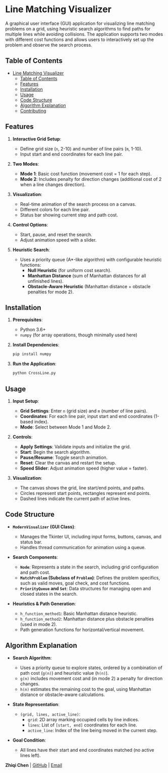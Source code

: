 # Line Matching Visualizer

A graphical user interface (GUI) application for visualizing line matching problems on a grid, using heuristic search algorithms to find paths for multiple lines while avoiding collisions. The application supports two modes with different cost functions and allows users to interactively set up the problem and observe the search process.


## Table of Contents

- [Line Matching Visualizer](#line-matching-visualizer)
  - [Table of Contents](#table-of-contents)
  - [Features](#features)
  - [Installation](#installation)
  - [Usage](#usage)
  - [Code Structure](#code-structure)
  - [Algorithm Explanation](#algorithm-explanation)
  - [Contributing](#contributing)


## Features

1. **Interactive Grid Setup**:
   - Define grid size (`n`, 2-10) and number of line pairs (`m`, 1-10).
   - Input start and end coordinates for each line pair.

2. **Two Modes**:
   - **Mode 1**: Basic cost function (movement cost = 1 for each step).
   - **Mode 2**: Includes penalty for direction changes (additional cost of 2 when a line changes direction).

3. **Visualization**:
   - Real-time animation of the search process on a canvas.
   - Different colors for each line pair.
   - Status bar showing current step and path cost.

4. **Control Options**:
   - Start, pause, and reset the search.
   - Adjust animation speed with a slider.

5. **Heuristic Search**:
   - Uses a priority queue (A*-like algorithm) with configurable heuristic functions:
     - **Null Heuristic** (for uniform cost search).
     - **Manhattan Distance** (sum of Manhattan distances for all unfinished lines).
     - **Obstacle-Aware Heuristic** (Manhattan distance + obstacle penalties for mode 2).


## Installation

1. **Prerequisites**:
   - Python 3.6+
   - `numpy` (for array operations, though minimally used here)

2. **Install Dependencies**:
   ```bash
   pip install numpy
   ```

3. **Run the Application**:
   ```bash
   python CrossLine.py
   ```


## Usage

1. **Input Setup**:
   - **Grid Settings**: Enter `n` (grid size) and `m` (number of line pairs).
   - **Coordinates**: For each line pair, input start and end coordinates (1-based index).
   - **Mode**: Select between Mode 1 and Mode 2.

2. **Controls**:
   - **Apply Settings**: Validate inputs and initialize the grid.
   - **Start**: Begin the search algorithm.
   - **Pause/Resume**: Toggle search animation.
   - **Reset**: Clear the canvas and restart the setup.
   - **Speed Slider**: Adjust animation speed (higher value = faster).

3. **Visualization**:
   - The canvas shows the grid, line start/end points, and paths.
   - Circles represent start points, rectangles represent end points.
   - Dashed lines indicate the current path of active lines.


## Code Structure

- **`ModernVisualizer` (GUI Class)**:
  - Manages the Tkinter UI, including input forms, buttons, canvas, and status bar.
  - Handles thread communication for animation using a queue.

- **Search Components**:
  - **`Node`**: Represents a state in the search, including grid configuration and path cost.
  - **`MatchProblem` (Subclass of `Problem`)**: Defines the problem specifics, such as valid moves, goal check, and cost functions.
  - **`PriorityQueue` and `Set`**: Data structures for managing open and closed states in the search.

- **Heuristics & Path Generation**:
  - `h_function_method1`: Basic Manhattan distance heuristic.
  - `h_function_method2`: Manhattan distance plus obstacle penalties (used in mode 2).
  - Path generation functions for horizontal/vertical movement.


## Algorithm Explanation

- **Search Algorithm**:
  - Uses a priority queue to explore states, ordered by a combination of path cost (`g(n)`) and heuristic value (`h(n)`).
  - `g(n)` includes movement cost and (in mode 2) a penalty for direction changes.
  - `h(n)` estimates the remaining cost to the goal, using Manhattan distance or obstacle-aware calculations.

- **State Representation**:
  - `(grid, lines, active_line)`: 
    - `grid`: 2D array marking occupied cells by line indices.
    - `lines`: List of `[start, end]` coordinates for each line.
    - `active_line`: Index of the line being moved in the current step.

- **Goal Condition**:
  - All lines have their start and end coordinates matched (no active lines left).


**Zhiqi Chen** | [GitHub](https://github.com/TsinghuaCode) | [Email](zq-chen23@mails.tsinghua.edu.cn)
